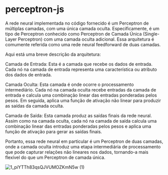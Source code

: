 # perceptron-js

A rede neural implementada no código fornecido é um Perceptron de múltiplas camadas, 
com uma única camada oculta. Especificamente, é um tipo de Perceptron conhecido como Perceptron de 
Camada Única (Single-Layer Perceptron) com uma camada oculta adicional. Essa arquitetura é comumente 
referida como uma rede neural feedforward de duas camadas.

Aqui está uma breve descrição da arquitetura:

Camada de Entrada: Esta é a camada que recebe os dados de entrada. Cada nó na camada de entrada 
representa uma característica ou atributo dos dados de entrada.

Camada Oculta: Esta camada é onde ocorre o processamento intermediário. Cada nó na camada oculta 
recebe entradas da camada de entrada e calcula uma combinação linear das entradas ponderadas pelos pesos. 
Em seguida, aplica uma função de ativação não linear para produzir as saídas da camada oculta.

Camada de Saída: Esta camada produz as saídas finais da rede neural. Assim como na camada oculta, 
cada nó na camada de saída calcula uma combinação linear das entradas ponderadas pelos pesos e aplica uma 
função de ativação para gerar as saídas finais.

Portanto, essa rede neural em particular é um Perceptron de duas camadas, onde a camada oculta 
introduz uma etapa intermediária de processamento que pode capturar relações não lineares nos dados, 
tornando-a mais flexível do que um Perceptron de camada única.


![1_piYTTh83qsQJVUMOZKmN5w (1)](https://github.com/GustavoPes23/perceptron-js/assets/95422699/066d8ca3-4700-473a-bde8-3fc4fa972ad6)
